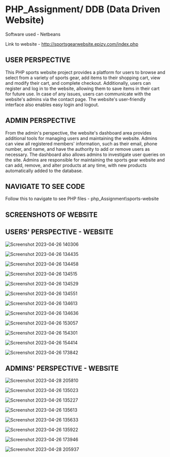 # PHP_Assignment/ DDB (Data Driven Website)

Software used - Netbeans

Link to website - http://sportsgearwebsite.epizy.com/index.php

USER PERSPECTIVE
-------------------------------------------------------------------------------------------------------------
This PHP sports website project provides a platform for users to browse and select from a variety of sports gear, add items to their shopping cart, view and modify their cart, and complete checkout. Additionally, users can register and log in to the website, allowing them to save items in their cart for future use. In case of any issues, users can communicate with the website's admins via the contact page. The website's user-friendly interface also enables easy login and logout.

ADMIN PERSPECTIVE
-------------------------------------------------------------------------------------------------------------
From the admin's perspective, the website's dashboard area provides additional tools for managing users and maintaining the website. Admins can view all registered members' information, such as their email, phone number, and name, and have the authority to add or remove users as necessary. The dashboard also allows admins to investigate user queries on the site. Admins are responsible for maintaining the sports gear website and can add, remove, and alter products at any time, with new products automatically added to the database.

NAVIGATE TO SEE CODE
------------------------------------------------------------------------------------------------------------

Follow this to navigate to see PHP files - 
php_Assignment\sports-website

SCREENSHOTS OF WEBSITE
-------------------------------------------------------------------------------------------------------------

USERS' PERSPECTIVE - WEBSITE
---------------------------------------------------------------------------------------------------------
![Screenshot 2023-04-26 140306](https://user-images.githubusercontent.com/92170983/235238362-df4a61bf-9c4f-41b7-a65e-3a3f0037f553.png)

![Screenshot 2023-04-26 134435](https://user-images.githubusercontent.com/92170983/235238455-b2cbba42-4e50-4e4f-97a4-61c53e850756.png)

![Screenshot 2023-04-26 134458](https://user-images.githubusercontent.com/92170983/235238477-606a0fcf-9a70-410f-be58-6f7345f7e4da.png)

![Screenshot 2023-04-26 134515](https://user-images.githubusercontent.com/92170983/235238514-c9ebe959-36ee-4f60-bb3c-82049045907e.png)

![Screenshot 2023-04-26 134529](https://user-images.githubusercontent.com/92170983/235238561-4a0a2416-3da4-4e26-9b39-e48cc13d7d15.png)

![Screenshot 2023-04-26 134551](https://user-images.githubusercontent.com/92170983/235238618-4b44e544-1026-43f8-a488-2569bc04ab43.png)

![Screenshot 2023-04-26 134613](https://user-images.githubusercontent.com/92170983/235238726-a4248d69-19fb-47d3-948e-307ee3b54c31.png)

![Screenshot 2023-04-26 134636](https://user-images.githubusercontent.com/92170983/235238784-37d8c323-86ba-4bfb-b4b3-875be1064bef.png)

![Screenshot 2023-04-26 153057](https://user-images.githubusercontent.com/92170983/235240432-2ac240e7-8e69-490f-be35-9ac5d1c726a0.png)

![Screenshot 2023-04-26 154301](https://user-images.githubusercontent.com/92170983/235240559-99ee1540-9247-4a5d-856f-ca3d9962d91c.png)

![Screenshot 2023-04-26 154414](https://user-images.githubusercontent.com/92170983/235240665-2754abc7-aa1e-4cc3-9151-377cd08cfb6d.png)

![Screenshot 2023-04-26 173842](https://user-images.githubusercontent.com/92170983/235240834-105df892-fb2a-48a1-ae7c-211af3eb5264.png)


ADMINS' PERSPECTIVE - WEBSITE
--------------------------------------------------------------------------------------------------------
![Screenshot 2023-04-28 205810](https://user-images.githubusercontent.com/92170983/235242963-9c3ed8ee-3c46-45e8-a3d6-9bb165329e0c.png)

![Screenshot 2023-04-26 135023](https://user-images.githubusercontent.com/92170983/235239616-9c81938e-4619-4766-b208-a20be833b91f.png)

![Screenshot 2023-04-26 135227](https://user-images.githubusercontent.com/92170983/235239683-10938ecc-01d6-4491-b72e-868d4eeb39e4.png)

![Screenshot 2023-04-26 135613](https://user-images.githubusercontent.com/92170983/235239734-7311d2f0-c7fd-4638-b60b-a94450036a0e.png)

![Screenshot 2023-04-26 135633](https://user-images.githubusercontent.com/92170983/235239783-549847bd-2943-4a5f-9aae-a5fd9c512719.png)

![Screenshot 2023-04-26 135922](https://user-images.githubusercontent.com/92170983/235239904-ad4b035b-9380-4364-b144-4af56cd78d60.png)

![Screenshot 2023-04-26 173946](https://user-images.githubusercontent.com/92170983/235240912-2fffd5e0-2a29-4ab3-ab29-12ccc6351008.png)

![Screenshot 2023-04-28 205937](https://user-images.githubusercontent.com/92170983/235242877-f8a11a45-a213-48c8-9e83-af003d3a4f22.png)
